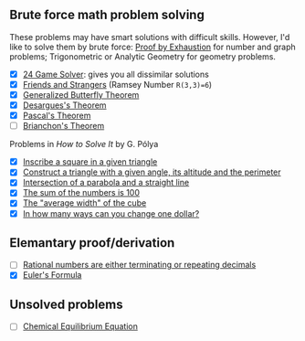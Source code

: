## Brute force math problem solving

These problems may have smart solutions with difficult skills. However, I'd like to solve them by brute force: [Proof by Exhaustion](https://en.wikipedia.org/wiki/Proof_by_exhaustion) for number and graph problems; Trigonometric or Analytic Geometry for geometry problems.

- [x] [24 Game Solver](https://github.com/auntyellow/24): gives you all dissimilar solutions
- [x] [Friends and Strangers](ramsey.md) (Ramsey Number `R(3,3)=6`)
- [x] [Generalized Butterfly Theorem](butterfly.md)
- [x] [Desargues's Theorem](desargues.md)
- [x] [Pascal's Theorem](pascal.md)
- [ ] [Brianchon's Theorem](brianchon.md)

Problems in *How to Solve It* by G. Pólya

- [x] [Inscribe a square in a given triangle](polya/square.md)
- [x] [Construct a triangle with a given angle, its altitude and the perimeter](polya/triangle.md)
- [x] [Intersection of a parabola and a straight line](polya/parabola.md)
- [x] [The sum of the numbers is 100](polya/sum100.md)
- [x] [The "average width" of the cube](polya/cube.md)
- [x] [In how many ways can you change one dollar?](polya/change_dollar.md)

## Elemantary proof/derivation

- [ ] [Rational numbers are either terminating or repeating decimals](https://math.stackexchange.com/questions/61937)
- [x] [Euler's Formula](euler.md)

## Unsolved problems

- [ ] [Chemical Equilibrium Equation](equilibrium.md)